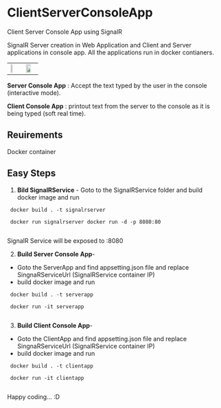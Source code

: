 # ClientServerConsoleApp

Client Server Console App using SignalR

SignalR Server creation in Web Application and Client and Server applications in console app. All the applications run in docker contianers.

<table>
  <tr>
    <td valign="center"> <img src="https://www.docker.com/wp-content/uploads/2022/03/vertical-logo-monochromatic.png" width=30% height=30%></td>
    <td valign="center"><img src="https://miro.medium.com/max/1200/0*ILbItnzDfSZhZwSn.png" width=70% height=70%></td>
  </tr>
</table>

 

**Server Console App** : Accept the text typed by the user in the console (interactive mode).

**Client Console App** : printout text from the server to the console as it is being typed (soft real time).

## Reuirements ##
Docker container 

## Easy Steps ##

1. **Bild SignalRService** -   Goto to the SignalRService folder and build docker image and run


```docker
 docker build . -t signalrserver
 
 docker run signalrserver docker run -d -p 8080:80
 
```
SignalR Service will be exposed to <IP>:8080  
  
2. **Build Server Console App**-   
  * Goto the ServerApp and find appsetting.json file and replace SingnaRServiceUrl (SignalRService container IP)
  * build docker image and run
   
```docker
 docker build . -t serverapp
 
 docker run -it serverapp
 
```
  
 3. **Build Client Console App**-  
  * Goto the ClientApp and find appsetting.json file and replace SingnaRServiceUrl (SignalRService container IP)
  * build docker image and run

  
```docker
 docker build . -t clientapp
 
 docker run -it clientapp
 
```
  
Happy coding... :D  
